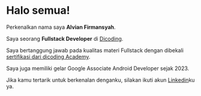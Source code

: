 # Halo semua! 

Perkenalkan nama saya **Alvian Firmansyah**.<br>

Saya seorang **Fullstack Developer** di [Dicoding](https://www.dicoding.com/).<br>

Saya bertanggung jawab pada kualitas materi Fullstack dengan dibekali [sertifikasi dari dicoding Academy](https://www.coursera.org/account/accomplishments/specialization/CLKJD8XBXJ3M).<br>

Saya juga memiliki gelar Google Associate Android Developer sejak 2023.<br>

Jika kamu tertarik untuk berkenalan denganku, silakan ikuti akun [Linkedin](https://www.linkedin.com/in/ahmad-alvian-firmansyah/)ku ya.
